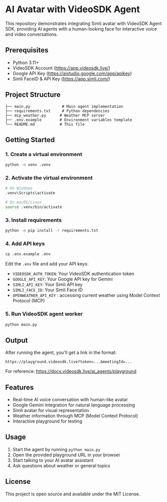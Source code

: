 # AI Avatar with VideoSDK Agent

This repository demonstrates integrating Simli avatar with VideoSDK Agent SDK, providing AI agents with a human-looking face for interactive voice and video conversations.

## Prerequisites

- Python 3.11+
- VideoSDK Account (https://app.videosdk.live/)
- Google API Key (https://aistudio.google.com/app/apikey)
- Simli FaceID & API Key (https://app.simli.com/)

## Project Structure

```
├── main.py              # Main agent implementation
├── requirements.txt     # Python dependencies
├── mcp_weather.py      # Weather MCP server
├── .env.example        # Environment variables template
└── README.md           # This file
```

## Getting Started

### 1. Create a virtual environment

```bash
python -m venv .venv
```

### 2. Activate the virtual environment

```bash
# On Windows
.venv\Scripts\activate

# On macOS/Linux
source .venv/bin/activate
```

### 3. Install requirements

```bash
python -m pip install -r requirements.txt
```

### 4. Add API keys

```bash
cp .env.example .env
```

Edit the `.env` file and add your API keys:

- `VIDEOSDK_AUTH_TOKEN`: Your VideoSDK authentication token
- `GOOGLE_API_KEY`: Your Google API key for Gemini
- `SIMLI_API_KEY`: Your Simli API key
- `SIMLI_FACE_ID`: Your Simli Face ID
- `OPENWEATHER_API_KEY` : accessing current weather using Model Context Protocol (MCP)

### 5. Run VideoSDK agent worker

```bash
python main.py
```

## Output

After running the agent, you'll get a link in the format:

```
https://playground.videosdk.live?token=...&meetingId=...
```

For reference: https://docs.videosdk.live/ai_agents/playground

## Features

- Real-time AI voice conversation with human-like avatar
- Google Gemini integration for natural language processing
- Simli avatar for visual representation
- Weather information through MCP (Model Context Protocol)
- Interactive playground for testing

## Usage

1. Start the agent by running `python main.py`
2. Open the provided playground URL in your browser
3. Start talking to your AI avatar assistant
4. Ask questions about weather or general topics

## License

This project is open source and available under the MIT License.

